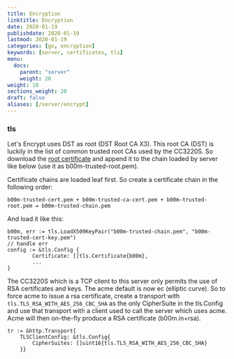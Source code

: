 ```yaml
---
title: Encryption
linktitle: Encryption
date: 2020-01-19
publishdate: 2020-01-19
lastmod: 2020-01-19
categories: [go, encryption]
keywords: [server, certificates, tls]
menu:
  docs:
    parent: "server"
    weight: 20
weight: 10
sections_weight: 20
draft: false
aliases: [/server/encrypt]
---
```


### tls

Let's Encrypt uses DST as root (DST Root CA X3). This root CA (DST) is luckily in the list of common trusted root CAs used by the CC3220S. So download the [root certificate](https://www.identrust.com/dst-root-ca-x3) and append it to the chain loaded by server like below (use it as b00m-trusted-root.pem).

Certificate chains are loaded leaf first. So create a certificate chain in the following order:

```
b00m-trusted-cert.pem + b00m-trusted-ca-cert.pem + b00m-trusted-root.pem = b00m-trusted-chain.pem
```
And load it like this:

```
b00m, err := tls.LoadX509KeyPair("b00m-trusted-chain.pem", "b00m-trusted-cert-key.pem")
// handle err
config := &tls.Config {
        Certificate: []tls.Certificate{b00m},
        ...
} 
```

The CC3220S which is a TCP client to this server only permits the use of RSA certificates and keys. The acme default is now ec (elliptic curve). So to force acme to issue a rsa certificate, create a transport with `tls.TLS_RSA_WITH_AES_256_CBC_SHA` as the only CipherSuite in the tls.Config and use that transport with a client used to call the server which uses acme. Acme will then on-the-fly produce a RSA certificate (b00m.in+rsa).

```
tr := &http.Transport{ 
    TLSClientConfig: &tls.Config{
        CipherSuites: []uint16{tls.TLS_RSA_WITH_AES_256_CBC_SHA}
    }}
```
